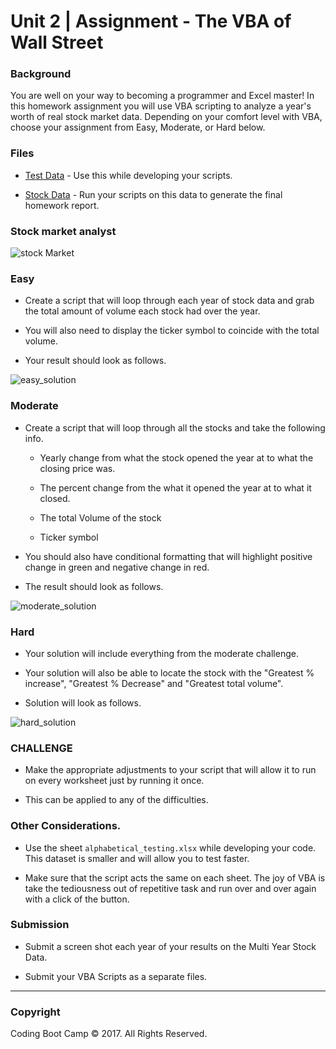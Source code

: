 # Unit 2 | Assignment - The VBA of Wall Street

### Background

You are well on your way to becoming a programmer and Excel master! In this homework assignment you will use VBA scripting to analyze a year's worth of real stock market data. Depending on your comfort level with VBA, choose your assignment from Easy, Moderate, or Hard below.

### Files

* [Test Data](https://www.dropbox.com/s/zztzdhgxt8kd8d2/alphabtical_testing.xlsx?dl=0) - Use this while developing your scripts.

* [Stock Data](https://www.dropbox.com/s/6t8dzzaq1r23s1e/Multiple_year_stock_data.xlsx?dl=0) - Run your scripts on this data to generate the final homework report.

### Stock market analyst

![stock Market](Images/stockmarket.jpg)

### Easy

* Create a script that will loop through each year of stock data and grab the total amount of volume each stock had over the year.

* You will also need to display the ticker symbol to coincide with the total volume.

* Your result should look as follows.

![easy_solution](Images/easy_solution.png)

### Moderate

* Create a script that will loop through all the stocks and take the following info.

   * Yearly change from what the stock opened the year at to what the closing price was.

   * The percent change from the what it opened the year at to what it closed.

   * The total Volume of the stock

   * Ticker symbol

* You should also have conditional formatting that will highlight positive change in green and negative change in red.

* The result should look as follows.

![moderate_solution](Images/moderate_solution.png)

### Hard

* Your solution will include everything from the moderate challenge.

* Your solution will also be able to locate the stock with the "Greatest % increase", "Greatest % Decrease" and "Greatest total volume".

* Solution will look as follows.

![hard_solution](Images/hard_solution.png)

### CHALLENGE

* Make the appropriate adjustments to your script that will allow it to run on every worksheet just by running it once.

* This can be applied to any of the difficulties.

### Other Considerations.

* Use the sheet `alphabetical_testing.xlsx` while developing your code. This dataset is smaller and will allow you to test faster.

* Make sure that the script acts the same on each sheet. The joy of VBA is take the tediousness out of repetitive task and run over and over again with a click of the button.

### Submission

* Submit a screen shot each year of your results on the Multi Year Stock Data.

* Submit your VBA Scripts as a separate files.

- - -

### Copyright

Coding Boot Camp © 2017. All Rights Reserved.
